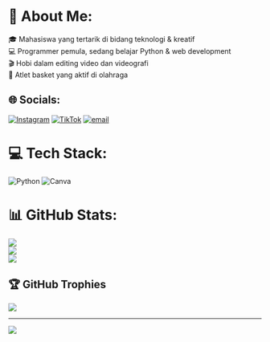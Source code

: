 # 💫 About Me:
🎓 Mahasiswa yang tertarik di bidang teknologi & kreatif<br>💻 Programmer pemula, sedang belajar Python & web development<br>🎬 Hobi dalam editing video dan videografi<br>🏀 Atlet basket yang aktif di olahraga


## 🌐 Socials:
[![Instagram](https://img.shields.io/badge/Instagram-%23E4405F.svg?logo=Instagram&logoColor=white)](https://instagram.com/abntang.nur) [![TikTok](https://img.shields.io/badge/TikTok-%23000000.svg?logo=TikTok&logoColor=white)](https://tiktok.com/@bntang.nur) [![email](https://img.shields.io/badge/Email-D14836?logo=gmail&logoColor=white)](mailto:abintang.nur4@gmail.com) 

# 💻 Tech Stack:
![Python](https://img.shields.io/badge/python-3670A0?style=for-the-badge&logo=python&logoColor=ffdd54) ![Canva](https://img.shields.io/badge/Canva-%2300C4CC.svg?style=for-the-badge&logo=Canva&logoColor=white)
# 📊 GitHub Stats:
![](https://github-readme-stats.vercel.app/api?username=abntang&theme=blueberry&hide_border=true&include_all_commits=false&count_private=false)<br/>
![](https://nirzak-streak-stats.vercel.app/?user=abntang&theme=blueberry&hide_border=true)<br/>
![](https://github-readme-stats.vercel.app/api/top-langs/?username=abntang&theme=blueberry&hide_border=true&include_all_commits=false&count_private=false&layout=compact)

## 🏆 GitHub Trophies
![](https://github-profile-trophy.vercel.app/?username=abntang&theme=blue_navy&no-frame=true&no-bg=true&margin-w=4)

---
[![](https://visitcount.itsvg.in/api?id=abntang&icon=0&color=0)](https://visitcount.itsvg.in)

<!-- Proudly created with GPRM ( https://gprm.itsvg.in ) -->
